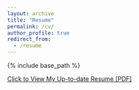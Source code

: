 ```yaml
---
layout: archive
title: "Resume"
permalink: /cv/
author_profile: true
redirect_from:
  - /resume
---
```


{% include base_path %}

[Click to View My Up-to-date Resume [PDF]](http://tnybny.github.io/files/br_resume.pdf)

<!-- <embed src="http://lantaoyu.com/files/br_resume.pdf" width="650" height="1800" type='application/pdf'> -->
